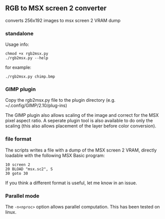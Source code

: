 ## RGB to MSX screen 2 converter ##

converts 256x192 images to msx screen 2 VRAM dump

### standalone ###

Usage info:
```
chmod +x rgb2msx.py
./rgb2msx.py --help
```

for example:
```
./rgb2msx.py chimp.bmp
```

### GIMP plugin ###

Copy the rgb2msx.py file to the plugin directory 
(e.g. ~/.config/GIMP/2.10/plug-ins)

The GIMP plugin also allows scaling of the image and correct for the MSX
pixel aspect ratio. A seperate plugin tool is also available to do 
only the scaling (this also allows placement of the layer before color
conversion).

### file format ###

The scripts writes a file with a dump of the MSX screen 2 VRAM, directly loadable 
with the following MSX Basic program:
```
10 screen 2
20 BLOAD "msx.sc2", S
30 goto 30
```
If you think a different format is useful, let me know in an issue.

### Parallel mode ###

The ```-n<nproc>``` option allows parallel computation. 
This has been tested on linux. 
